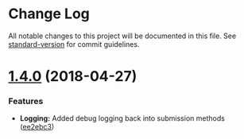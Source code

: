 # Change Log

All notable changes to this project will be documented in this file. See [standard-version](https://github.com/conventional-changelog/standard-version) for commit guidelines.

<a name="1.4.0"></a>
# [1.4.0](https://github.com/DebtPanel/partner-link/compare/v1.0.0...v1.4.0) (2018-04-27)


### Features

* **Logging:** Added debug logging back into submission methods ([ee2ebc3](https://github.com/DebtPanel/partner-link/commit/ee2ebc3))
